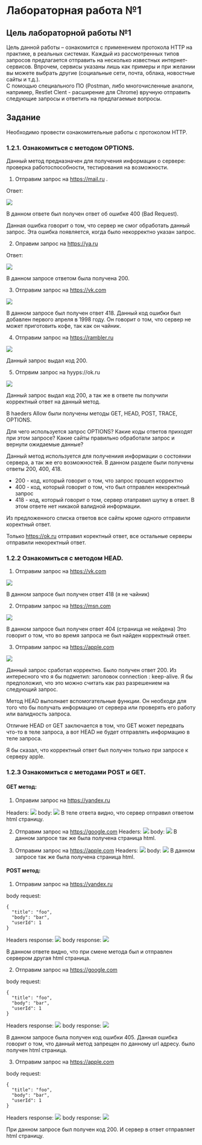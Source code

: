# Лабораторная работа №1

<h2>Цель лабораторной работы №1</h2>

Цель данной работы – ознакомится с применением протокола HTTP на практике, в реальных системах. Каждый из рассмотренных типов запросов предлагается отправить на несколько известных интернет-сервисов. Впрочем, сервисы указаны лишь как примеры и при желании вы можете выбрать другие (социальные сети, почта, облака, новостные сайты и т.д.).  
С помощью специального ПО (Postman, либо многочисленные аналоги, например, Restlet Clent - расширение для Chrome) вручную отправить следующие запросы и ответить на предлагаемые вопросы.



<h2>Задание</h2>
<p>Необходимо провести ознакомительные работы с протоколом HTTP.

<h3>1.2.1. Ознакомиться с методом OPTIONS.</h3>

Данный метод предназначен для получения информации о сервере: проверка работоспособности, тестирования на возможности.</p>

1) Отправим запрос на https://mail.ru . 

Ответ:

![](img/option/mail_https.png)

В данном ответе был получен ответ об ошибке 400 (Bad Request). 

Данная ошибка говорит о том, что сервер не смог обработать данный запрос. Эта ошибка появляется, когда было некорректно указан запрос. 


2) Оправим запрос на https://ya.ru

Ответ:

![](img/option/ya_https.png)

В данном запросе ответом была получена 200. 

3) Отправим запрос на https://vk.com

![](img/option/vk.png)

В данном запросе был получен ответ 418.
Данный код ошибки был добавлен первого апреля в 1998 году. Он говорит о том, что сервер не может приготовить кофе, так как он чайник.

4) Отправим запрос на https://rambler.ru

![](img/option/rambler.png)

Данный запрос выдал код 200. 

5) Отпрвим запрос на hyyps://ok.ru

![](img/option/ok.png)

Данный запрос выдал код 200, а так же в ответе пы получили корректный ответ на данный метод. 

В haeders Allow были получены методы GET, HEAD, POST, TRACE, OPTIONS.

<p>Для чего используется запрос OPTIONS? Какие коды ответов приходят при этом запросе? Какие сайты правильно обработали запрос и вернули ожидаемые данные?</p>

Данный метод используется для получениия информации о состоянии сервера, а так же его возможностей. 
В данном разделе были получены ответы 200, 400, 418.
<ul>
    <li>200 - код, который говорит о том, что запрос прошел корректно
    <li>400 - код, который говорит о том, что был отправлен некоректный запрос
    <li>418 - код, который говорит о том, сервер отаправил шутку в ответ. В этом ответе нет никакой валидной информации.
</ul>

Из предложенного списка ответов все сайты кроме одного отправили коректный ответ. 

Только https://ok.ru отправил коректный ответ, все остальные серверы отправили некоректный ответ. 

<h3>1.2.2 Ознакомиться с методом HEAD.</h3>

1) Отправим запрос на https://vk.com

![](img/head/vk.png)

В данном запросе был получен ответ 418 (я не чайник)

2) Отправим запрос на https://msn.com

![](img/head/msn.png)

В данном запросе был получен ответ 404 (страница не нейдена) Это говорит о том, что во время запроса не был найден корректный ответ.

3) Отправим запрос на https://apple.com

![](img/head/apple.png)

Данный запрос сработал корректно. Было получен ответ 200. Из интересного что я бы подметил: заголовок connection : keep-alive. Я бы предположил, что это можно считать как раз разрешением на следующий запрос. 


<p>Метод HEAD выполнает вспомогательные функции.
Он необходи для того что бы получать информацию от сервера или проверять его работу или валидность запроса.</p>

Отличие HEAD от GET заключается в том, что GET может передвать что-то в теле запроса, а вот HEAD не будет отправлять информацию в теле запроса.

Я бы сказал, что корректный ответ был получен только при запросе к серверу apple.


<h3>1.2.3 Ознакомиться с методами POST и GET.</h3>

<h4>GET метод:</h4>

1) Оправим запрос на https://yandex.ru

Headers:
![](img/get/yandex_1.png)
body:
![](img/get/yandex_2.png)
В теле ответа видно, что сервер отправил ответом html страницу. 

2) Отправим запрос на https://google.com
Headers:
![](img/get/google_1.png)
body:
![](img/get/google_2.png)
В данном запросе так же была получена страница html.

3) Отправим запрос на https://apple.com
Headers:
![](img/get/apple_1.png)
body:
![](img/get/apple_2.png)
В данном запросе так же была получена страница html.

<h4>POST метод:</h4>

1) Отправим запрос на https://yandex.ru

body request:

```
{
  "title": "foo",
  "body": "bar",
  "userId": 1
}
```

Headers response:
![](img/post/yandex_1.png)
body response:
![](img/post/yandex_2.png)

В данном ответе видно, что при смене метода был и отправлен сервером другая html страница. 

2) Отправим запрос на https://google.com

body request:

```
{
  "title": "foo",
  "body": "bar",
  "userId": 1
}
```

Headers response:
![](img/post/google_1.png)
body response:
![](img/post/google_2.png)

В данном запросе была получен код ошибки 405.
Данная ошибка говорит о том, что данный метод запрещен по данному url адресу. было получен html страница.


3) Отправим запрос на https://apple.com

body request:

```
{
  "title": "foo",
  "body": "bar",
  "userId": 1
}
```

Headers response:
![](img/post/apple_1.png)
body response:
![](img/post/apple_2.png)

При данном запросе был получен код 200. 
И сервер в ответ отправляет html страницу.










